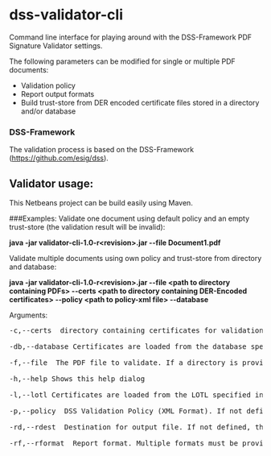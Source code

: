 # dss-validator-cli
Command line interface for playing around with the DSS-Framework PDF Signature Validator settings.

The following parameters can be modified for single or multiple PDF documents:
<ul>
<li>Validation policy</li>
<li>Report output formats</li>
<li>Build trust-store from DER encoded certificate files stored in a directory and/or database</li>
</ul>


### DSS-Framework
The validation process is based on the DSS-Framework (https://github.com/esig/dss).

## Validator usage:
This Netbeans project can be build easily using Maven.

###Examples:
Validate one document using default policy and an empty trust-store (the validation result will be invalid):

<b>java -jar validator-cli-1.0-r&lt;revision&gt;.jar --file Document1.pdf</b>

Validate multiple documents using own policy and trust-store from directory and database:

<b>java -jar validator-cli-1.0-r&lt;revision&gt;.jar --file &lt;path to directory containing PDFs&gt; --certs &lt;path to directory containing DER-Encoded certificates&gt; --policy &lt;path to policy-xml file&gt; --database</b>

Arguments:
<pre>
-c,--certs <DIRECTORY> directory containing certificates for validation. If no certificates are provided,no certificate is used for validation.

-db,--database Certificates are loaded from the database specified in db.config.properties

-f,--file <PDF-FILE> The PDF file to validate. If a directory is provided, the application will search for documents and validate them. This argument is mandatory.

-h,--help Shows this help dialog

-l,--lotl Certificates are loaded from the LOTL specified in tsp.config.properties. IF THIS OPTION IS ACTIVE, THE FOLLOWING OPTIONS ARE IGNORED: --certs and --database

-p,--policy <XML-FILE> DSS Validation Policy (XML Format). If not defined, the default policy is used.

-rd,--rdest <DIRECTORY> Destination for output file. If not defined, the output directory containing the PDF file is used.

-rf,--rformat <ATTRIBUTE> Report format. Multiple formats must be provided comma-separated without whitespace. Possible attributes: std (default), detail, diagnostic.
</pre>
